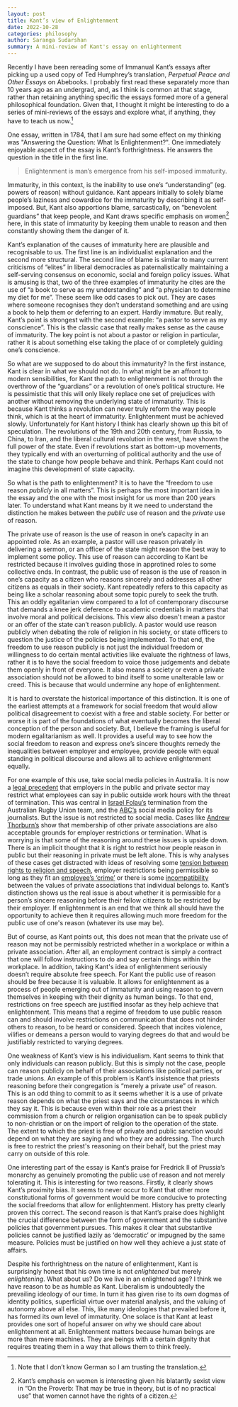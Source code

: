 ```yaml
---
layout: post
title: Kant’s view of Enlightenment
date: 2022-10-28
categories: philosophy
author: Saranga Sudarshan
summary: A mini-review of Kant's essay on enlightenment
---
```

Recently I have been rereading some of Immanual Kant’s essays after picking up a used copy of Ted Humphrey’s translation, *Perpetual Peace and Other Essays* on Abebooks. I probably first read these separately more than 10 years ago as an undergrad, and, as I think is common at that stage, rather than retaining anything specific the essays formed more of a general philosophical foundation. Given that, I thought it might be interesting to do a series of mini-reviews of the essays and explore what, if anything, they have to teach us now.[^1]

One essay, written in 1784, that I am sure had some effect on my thinking was "Answering the Question: What Is Enlightenment?". One immediately enjoyable aspect of the essay is Kant’s forthrightness. He answers the question in the title in the first line. 

> Enlightenment is man’s emergence from his self-imposed immaturity.

Immaturity, in this context, is the inability to use one’s “understanding” (eg. powers of reason) without guidance. Kant appears initially to solely blame people’s laziness and cowardice for the immaturity by describing it as self-imposed. But, Kant also apportions blame, sarcastically, on “benevolent guardians” that keep people, and Kant draws specific emphasis on women[^2] here, in this state of immaturity by keeping them unable to reason and then constantly showing them the danger of it.

Kant’s explanation of the causes of immaturity here are plausible and recognisable to us. The first line is an individualist explanation and the second more structural. The second line of blame is similar to many current criticisms of “elites” in liberal democracies as paternalistically maintaining a self-serving consensus on economic, social and foreign policy issues. What is amusing is that, two of the three examples of immaturity he cites are the use of “a book to serve as my understanding” and “a physician to determine my diet for me”. These seem like odd cases to pick out. They are cases where someone recognises they don’t understand something and are using a book to help them or deferring to an expert. Hardly immature. But really, Kant’s point is strongest with the second example: “a pastor to serve as my conscience”. This is the classic case that really makes sense as the cause of immaturity. The key point is not about a pastor or religion in particular, rather it is about something else taking the place of or completely guiding one’s conscience.

So what are we supposed to do about this immaturity? In the first instance, Kant is clear in what we should not do. In what might be an affront to modern sensibilities, for Kant the path to enlightenment is not through the overthrow of the “guardians” or a revolution of one’s political structure. He is pessimistic that this will only likely replace one set of prejudices with another without removing the underlying state of immaturity. This is because Kant thinks a revolution can never truly reform the way people think, which is at the heart of immaturity. Enlightenment must be achieved slowly. Unfortunately for Kant history I think has clearly shown up this bit of speculation. The revolutions of the 19th and 20th century, from Russia, to China, to Iran, and the liberal cultural revolution in the west, have shown the full power of the state. Even if revolutions start as bottom-up movements, they typically end with an overturning of political authority and the use of the state to change how people behave and think. Perhaps Kant could not imagine this development of state capacity.

So what is the path to enlightenment? It is to have the “freedom to use reason *publicly* in all matters”. This is perhaps the most important idea in the essay and the one with the most insight for us more than 200 years later. To understand what Kant means by it we need to understand the distinction he makes between the *public* use of reason and the *private* use of reason. 

The private use of reason is the use of reason in one’s capacity in an appointed role. As an example, a pastor will use reason privately in delivering a sermon, or an officer of the state might reason the best way to implement some policy. This use of reason can according to Kant be restricted because it involves guiding those in approtined roles to some collective ends. In contrast, the public use of reason is the use of reason in one’s capacity as a citizen who reasons sincerely and addresses all other citizens as equals in their society. Kant repeatedly refers to this capacity as being like a scholar reasoning about some topic purely to seek the truth. This an oddly egalitarian view compared to a lot of contemporary discourse that demands a knee jerk deference to academic credentials in matters that involve moral and political decisions. This view also doesn't mean a pastor or an offer of the state can’t reason publicly. A pastor would use reason publicly when debating the role of religion in his society, or state officers to question the justice of the policies being implemented. To that end, the freedom to use reason publicly is not just the individual freedom or willingness to do certain mental activities like evaluate the rightness of laws, rather it is to have the social freedom to voice those judgements and debate them openly in front of everyone. It also means a society or even a private association should not be allowed to bind itself to some unalterable law or creed. This is because that would undermine any hope of enlightenment.

It is hard to overstate the historical importance of this distinction. It is one of the earliest attempts at a framework for social freedom that would allow political disagreement to coexist with a free and stable society.  For better or worse it is part of the foundations of what eventually becomes the liberal conception of the person and society. But, I believe the framing is useful for modern egalitarianism as well. It provides a useful way to see how the social freedom to reason and express one’s sincere thoughts remedy the inequalities between employer and employee, provide people with equal standing in political discourse and allows all to achieve enlightenment equally.

For one example of this use, take social media policies in Australia. It is now a [legal precedent](https://www.lawsociety.com.au/resources/resources/my-practice-area/legal-technology/guidelines-social-media) that employers in the public and private sector may restrict what employees can say in public outside work hours with the threat of termination. This was central in [Israel Folau’s](https://www.abc.net.au/news/2019-05-17/israel-folau-sacked-over-social-media-posts/11090938) termination from the Australian Rugby Union team, and the [ABC’s](https://www.smh.com.au/business/companies/scale-of-abc-social-media-disciplinary-action-revealed-20220319-p5a63p.html) social media policy for its journalists. But the issue is not restricted to social media. Cases like [Andrew Thorburn’s](https://www.theguardian.com/australia-news/2022/oct/07/legal-opinions-split-on-whether-andrew-thorburn-could-argue-discrimination-over-essendon-resignation) show that membership of other private associations are also acceptable grounds for employer restrictions or termination. What is worrying is that some of the reasoning around these issues is upside down. There is an implicit thought that it is right to restrict how people reason in public but their reasoning in private must be left alone. This is why analyses of these cases get distracted with ideas of resolving some [tension between rights to religion and speech](https://www.theguardian.com/sport/2019/jun/23/israel-folau-and-the-tension-at-the-heart-of-religious-freedom), employer restrictions being permissible so long as they fit an [employee’s ‘crime’](https://www.theguardian.com/sport/commentisfree/2019/jul/01/are-you-for-israel-folau-or-against-we-love-a-simple-answer-but-this-is-not-a-binary-case) or there is some [incompatibility](https://www.theguardian.com/commentisfree/2022/oct/05/andrew-thorburn-had-to-choose-between-essendon-and-his-church-their-values-cannot-be-reconciled) between the values of private associations that individual belongs to. Kant’s distinction shows us the real issue is about whether it is permissible for a person’s sincere reasoning before their fellow citizens to be restricted by their employer. If enlightenment is an end that we think all should have the opportunity to achieve then it requires allowing much more freedom for the public use of one's reason (whatever its use may be). 

But of course, as Kant points out, this does not mean that the private use of reason may not be permissibly restricted whether in a workplace or within a private association. After all, an employment contract is simply a contract that one will follow instructions to do and say certain things within the workplace. In addition, taking Kant's idea of enlightenment seriously doesn’t require absolute free speech. For Kant the public use of reason should be free because it is valuable. It allows for enlightenment as a process of people emerging out of immaturity and using reason to govern themselves in keeping with their dignity as human beings. To that end, restrictions on free speech are justified insofar as they help achieve that enlightenment. This means that a regime of freedom to use public reason can and should involve restrictions on communication that does not hinder others to reason, to be heard or considered. Speech that incites violence, vilifies or demeans a person would to varying degrees do that and would be justifiably restricted to varying degrees.

One weakness of Kant’s view is his individualism. Kant seems to think that only individuals can reason publicly. But this is simply not the case, people can reason publicly on behalf of their associations like political parties, or trade unions. An example of this problem is Kant’s insistence that priests reasoning before their congregation is “merely a private use” of reason. This is an odd thing to commit to as it seems whether it is a use of private reason depends on what the priest says and the circumstances in which they say it. This is because even within their role as a priest their commission from a church or religion organisation can be to speak publicly to non-christian or on the import of religion to the operation of the state. The extent to which the priest is free of private and public sanction would depend on what they are saying and who they are addressing. The church is free to restrict the priest's reasoning on their behalf, but the priest may carry on outside of this role.

One interesting part of the essay is Kant’s praise for Fredrick II of Prussia’s monarchy as  genuinely promoting the public use of reason and not merely tolerating it. This is interesting for two reasons. Firstly, it clearly shows Kant’s proximity bias. It seems to never occur to Kant that other more constitutional forms of government would be more conducive to protecting the social freedoms that allow for enlightenment. History has pretty clearly proven this correct. The second reason is that Kant’s praise does highlight the crucial difference between the form of government and the substantive policies that government pursues. This makes it clear that substantive policies cannot be justified lazily as ‘democratic’ or impugned by the same measure. Policies must be justified on how well they achieve a just state of affairs.

Despite his forthrightness on the nature of enlightenment, Kant is surprisingly honest that his own time is not *enlightened* but merely *enlightening*. What about us? Do we live in an enlightened age? I think we have reason to be as humble as Kant. Liberalism is undoubtedly the prevailing ideology of our time. In turn it has given rise to its own dogmas of identity politics, superficial virtue over material analysis, and the valuing of autonomy above all else. This, like many ideologies that prevailed before it, has formed its own level of immaturity. One solace is that Kant at least provides one sort of hopeful answer on why we should care about enlightenment at all. Enlightenment matters because human beings are more than mere machines. They are beings with a certain dignity that requires treating them in a way that allows them to think freely.

[^1]: Note that I don’t know German so I am trusting the translation.

[^2]: Kant’s emphasis on women is interesting given his blatantly sexist view in “On the Proverb: That may be true in theory, but is of no practical use” that women cannot have the rights of a citizen.